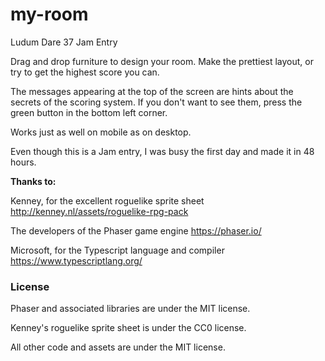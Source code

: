 # my-room
Ludum Dare 37 Jam Entry

Drag and drop furniture to design your room. Make the prettiest layout, or try
to get the highest score you can.

The messages appearing at the top of the screen are hints about the secrets of
the scoring system. If you don't want to see them, press the green button in
the bottom left corner.

Works just as well on mobile as on desktop.

Even though this is a Jam entry, I was busy the first day and made it in 48
hours.

__Thanks to:__

Kenney, for the excellent roguelike sprite sheet
http://kenney.nl/assets/roguelike-rpg-pack

The developers of the Phaser game engine
https://phaser.io/

Microsoft, for the Typescript language and compiler
https://www.typescriptlang.org/

### License
Phaser and associated libraries are under the MIT license.

Kenney's roguelike sprite sheet is under the CC0 license.

All other code and assets are under the MIT license.
